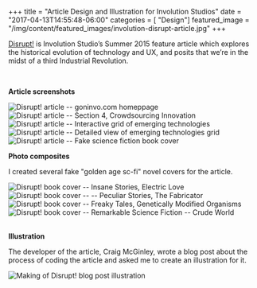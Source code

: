 +++
title = "Article Design and Illustration for Involution Studios"
date = "2017-04-13T14:55:48-06:00"
categories = [ "Design"]
featured_image = "/img/content/featured_images/involution-disrupt-article.jpg"
+++

<a href="http://www.goinvo.com/features/disrupt/">Disrupt!</a> is Involution Studio’s Summer 2015 feature article which explores the historical evolution of technology and UX, and posits that we’re in the midst of a third Industrial Revolution.

<!--more-->

<br />

**Article screenshots**

<img src="/img/content/involution/involution-disrupt-article/d-1.jpg" alt="Disrupt! article -- goninvo.com homeppage" />
<img src="/img/content/involution/involution-disrupt-article/d-2.jpg" alt="Disrupt! article -- Section 4, Crowdsourcing Innovation" />
<img src="/img/content/involution/involution-disrupt-article/d-3.jpg" alt="Disrupt! article -- Interactive grid of emerging technologies" />
<img src="/img/content/involution/involution-disrupt-article/d-4.jpg" alt="Disrupt! article -- Detailed view of emerging technologies grid" />
<img src="/img/content/involution/involution-disrupt-article/d-5.jpg" alt="Disrupt! article -- Fake science fiction book cover" />

<br />

**Photo composites**

I created several fake "golden age sc-fi" novel covers for the article.

<div class="post-media">
<img src="/img/content/involution/involution-disrupt-article/d-6.jpg" alt="Disrupt! book cover -- Insane Stories, Electric Love" />
	<img src="/img/content/involution/involution-disrupt-article/d-7.jpg" alt="Disrupt! book cover -- -- Peculiar Stories, The Fabricator" />
	<img src="/img/content/involution/involution-disrupt-article/d-8.jpg" alt="Disrupt! book cover -- Freaky Tales, Genetically Modified Organisms" />
	<img src="/img/content/involution/involution-disrupt-article/d-9.jpg" alt="Disrupt! book cover -- Remarkable Science Fiction -- Crude World" />
</div>

<br />

**Illustration**

The developer of the article, Craig McGinley, wrote a blog post about the process of coding the article and asked me to create an illustration for it.

<img src="/img/content/involution/involution-disrupt-article/illustration.png" alt="Making of Disrupt! blog post illustration" />